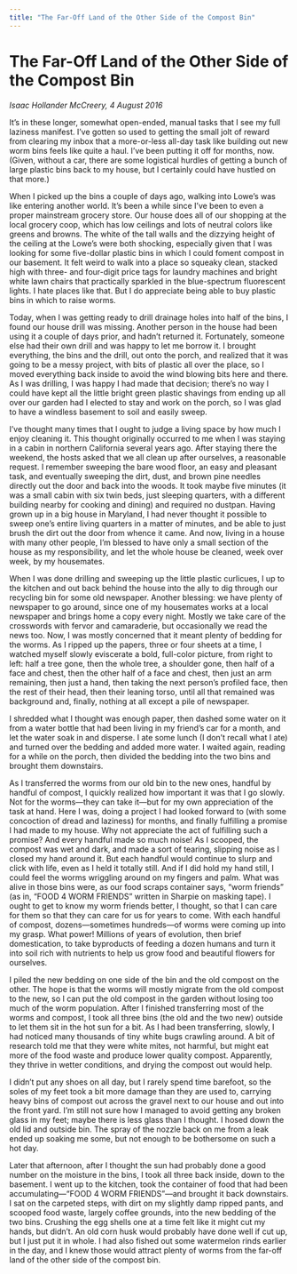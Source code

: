 ```yaml
---
title: "The Far-Off Land of the Other Side of the Compost Bin"
---
```


The Far-Off Land of the Other Side of the Compost Bin
===

*Isaac Hollander McCreery, 4 August 2016*

It’s in these longer, somewhat open-ended, manual tasks that I see my full laziness manifest.  I’ve gotten so used to getting the small jolt of reward from clearing my inbox that a more-or-less all-day task like building out new worm bins feels like quite a haul.  I’ve been putting it off for months, now.  (Given, without a car, there are some logistical hurdles of getting a bunch of large plastic bins back to my house, but I certainly could have hustled on that more.)

When I picked up the bins a couple of days ago, walking into Lowe’s was like entering another world.  It’s been a while since I’ve been to even a proper mainstream grocery store.  Our house does all of our shopping at the local grocery coop, which has low ceilings and lots of neutral colors like greens and browns.  The white of the tall walls and the dizzying height of the ceiling at the Lowe’s were both shocking, especially given that I was looking for some five-dollar plastic bins in which I could foment compost in our basement.  It felt weird to walk into a place so squeaky clean, stacked high with three- and four-digit price tags for laundry machines and bright white lawn chairs that practically sparkled in the blue-spectrum fluorescent lights.  I hate places like that.  But I do appreciate being able to buy plastic bins in which to raise worms.

Today, when I was getting ready to drill drainage holes into half of the bins, I found our house drill was missing.  Another person in the house had been using it a couple of days prior, and hadn’t returned it.  Fortunately, someone else had their own drill and was happy to let me borrow it.  I brought everything, the bins and the drill, out onto the porch, and realized that it was going to be a messy project, with bits of plastic all over the place, so I moved everything back inside to avoid the wind blowing bits here and there.  As I was drilling, I was happy I had made that decision; there’s no way I could have kept all the little bright green plastic shavings from ending up all over our garden had I elected to stay and work on the porch, so I was glad to have a windless basement to soil and easily sweep.

I’ve thought many times that I ought to judge a living space by how much I enjoy cleaning it.  This thought originally occurred to me when I was staying in a cabin in northern California several years ago.  After staying there the weekend, the hosts asked that we all clean up after ourselves, a reasonable request.  I remember sweeping the bare wood floor, an easy and pleasant task, and eventually sweeping the dirt, dust, and brown pine needles directly out the door and back into the woods.  It took maybe five minutes (it was a small cabin with six twin beds, just sleeping quarters, with a different building nearby for cooking and dining) and required no dustpan.  Having grown up in a big house in Maryland, I had never thought it possible to sweep one’s entire living quarters in a matter of minutes, and be able to just brush the dirt out the door from whence it came.  And now, living in a house with many other people, I’m blessed to have only a small section of the house as my responsibility, and let the whole house be cleaned, week over week, by my housemates.

When I was done drilling and sweeping up the little plastic curlicues, I up to the kitchen and out back behind the house into the ally to dig through our recycling bin for some old newspaper.  Another blessing: we have plenty of newspaper to go around, since one of my housemates works at a local newspaper and brings home a copy every night.  Mostly we take care of the crosswords with fervor and camaraderie, but occasionally we read the news too.  Now, I was mostly concerned that it meant plenty of bedding for the worms.  As I ripped up the papers, three or four sheets at a time, I watched myself slowly eviscerate a bold, full-color picture, from right to left: half a tree gone, then the whole tree, a shoulder gone, then half of a face and chest, then the other half of a face and chest, then just an arm remaining, then just a hand, then taking the next person’s profiled face, then the rest of their head, then their leaning torso, until all that remained was background and, finally, nothing at all except a pile of newspaper.

I shredded what I thought was enough paper, then dashed some water on it from a water bottle that had been living in my friend’s car for a month, and let the water soak in and disperse.  I ate some lunch (I don’t recall what I ate) and turned over the bedding and added more water.  I waited again, reading for a while on the porch, then divided the bedding into the two bins and brought them downstairs.

As I transferred the worms from our old bin to the new ones, handful by handful of compost, I quickly realized how important it was that I go slowly.  Not for the worms—they can take it—but for my own appreciation of the task at hand.  Here I was, doing a project I had looked forward to (with some concoction of dread and laziness) for months, and finally fulfilling a promise I had made to my house.  Why not appreciate the act of fulfilling such a promise?  And every handful made so much noise!  As I scooped, the compost was wet and dark, and made a sort of tearing, slipping noise as I closed my hand around it.  But each handful would continue to slurp and click with life, even as I held it totally still.  And if I did hold my hand still, I could feel the worms wriggling around on my fingers and palm.  What was alive in those bins were, as our food scraps container says, “worm friends” (as in, “FOOD 4 WORM FRIENDS” written in Sharpie on masking tape).  I ought to get to know my worm friends better, I thought, so that I can care for them so that they can care for us for years to come.  With each handful of compost, dozens—sometimes hundreds—of worms were coming up into my grasp.  What power!  Millions of years of evolution, then brief domestication, to take byproducts of feeding a dozen humans and turn it into soil rich with nutrients to help us grow food and beautiful flowers for ourselves.

I piled the new bedding on one side of the bin and the old compost on the other.  The hope is that the worms will mostly migrate from the old compost to the new, so I can put the old compost in the garden without losing too much of the worm population.  After I finished transferring most of the worms and compost, I took all three bins (the old and the two new) outside to let them sit in the hot sun for a bit.  As I had been transferring, slowly, I had noticed many thousands of tiny white bugs crawling around.  A bit of research told me that they were white mites, not harmful, but might eat more of the food waste and produce lower quality compost.  Apparently, they thrive in wetter conditions, and drying the compost out would help.

I didn’t put any shoes on all day, but I rarely spend time barefoot, so the soles of my feet took a bit more damage than they are used to, carrying heavy bins of compost out across the gravel next to our house and out into the front yard.  I’m still not sure how I managed to avoid getting any broken glass in my feet; maybe there is less glass than I thought.  I hosed down the old lid and outside bin.  The spray of the nozzle back on me from a leak ended up soaking me some, but not enough to be bothersome on such a hot day.

Later that afternoon, after I thought the sun had probably done a good number on the moisture in the bins, I took all three back inside, down to the basement.  I went up to the kitchen, took the container of food that had been accumulating—“FOOD 4 WORM FRIENDS”—and brought it back downstairs.  I sat on the carpeted steps, with dirt on my slightly damp ripped pants, and scooped food waste, largely coffee grounds, into the new bedding of the two bins.  Crushing the egg shells one at a time felt like it might cut my hands, but didn’t.  An old corn husk would probably have done well if cut up, but I just put it in whole.  I had also fished out some watermelon rinds earlier in the day, and I knew those would attract plenty of worms from the far-off land of the other side of the compost bin.
